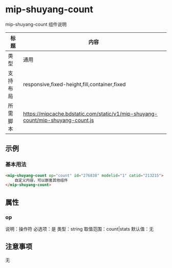 # mip-shuyang-count

mip-shuyang-count 组件说明

标题|内容
----|----
类型|通用
支持布局|responsive,fixed-height,fill,container,fixed
所需脚本|https://mipcache.bdstatic.com/static/v1/mip-shuyang-count/mip-shuyang-count.js

## 示例

### 基本用法
```html
<mip-shuyang-count op="count" id="276838" modelid="1" catid="213215">
    自定义内容，可以嵌套其他组件
</mip-shuyang-count>
```

## 属性

### op

说明：操作符
必选项：是
类型：string
取值范围：count|stats
默认值：无

## 注意事项
无
